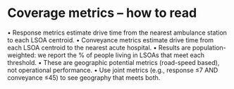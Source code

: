 # Coverage metrics – how to read

• Response metrics estimate drive time from the nearest ambulance station to each LSOA centroid.
• Conveyance metrics estimate drive time from each LSOA centroid to the nearest acute hospital.
• Results are population-weighted: we report the % of people living in LSOAs that meet each threshold.
• These are geographic potential metrics (road-speed based), not operational performance.
• Use joint metrics (e.g., response ≤7 AND conveyance ≤45) to see geography that meets both.